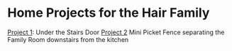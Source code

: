 Home Projects for the Hair Family
================================

[Project 1](./UnderTheStairsDoor.md): Under the Stairs Door
[Project 2](./MiniPicketFenceDownstairs.md) Mini Picket Fence separating the Family Room downstairs from the kitchen